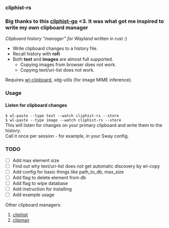 ### cliphist-rs

### Big thanks to this [cliphist-go](https://github.com/sentriz/cliphist) <3. It was what got me inspired to write my own clipboard manager
_Clipboard history “manager” for Wayland_ written in rust :)

- Write clipboard changes to a history file.
- Recall history with **rofi**
- Both **text** and **images** are almost full supported.
    - Copying images from browser does not work.
    - Copying text/uri-list does not work.

Requires [wl-clipboard](https://github.com/bugaevc/wl-clipboard), xdg-utils (for image MIME inference).

### Usage

#### Listen for clipboard changes

`$ wl-paste --type text --watch cliphist-rs --store`  
`$ wl-paste --type image --watch cliphist-rs --store`  
This will listen for changes on your primary clipboard and write them to the history.  
Call it once per session - for example, in your Sway config.

### TODO
 - [ ] Add max element size
 - [ ] Find out why text/uri-list does not get automatic discovery by wl-copy
 - [ ] Add config for basic things like path_to_db, max_size
 - [ ] Add flag to delete element from db
 - [ ] Add flag to wipe database
 - [ ] Add instruction for installing 
 - [ ] Add example usage

Other clipboard managers:
 1. [cliphist](https://github.com/sentriz/cliphist)
 1. [clipman](https://github.com/chmouel/clipman)
